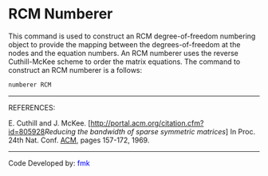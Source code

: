 # RCM Numberer

<p>This command is used to construct an RCM degree-of-freedom numbering
object to provide the mapping between the degrees-of-freedom at the
nodes and the equation numbers. An RCM numberer uses the reverse
Cuthill-McKee scheme to order the matrix equations. The command to
construct an RCM numberer is a follows:</p>

```tcl
numberer RCM
```
<hr />
<p>REFERENCES:</p>
<p>E. Cuthill and J. McKee. [<a
href="http://portal.acm.org/citation.cfm?id=805928">http://portal.acm.org/citation.cfm?id=805928</a><em>Reducing
the bandwidth of sparse symmetric matrices</em>] In Proc. 24th Nat.
Conf. <a href="Association_for_Computing_Machinery"
title="wikilink">ACM</a>, pages 157-172, 1969.</p>
<hr />
<p>Code Developed by: <span style="color:blue"> fmk
</span></p>
